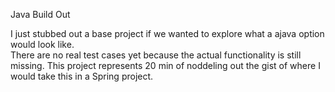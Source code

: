 Java Build Out

I just stubbed out a base project if we wanted to explore what a ajava option would look like.  
There are no real test cases yet because the actual functionality is still missing.
This project represents 20 min of noddeling out the gist of where I would take this in a Spring project.  
